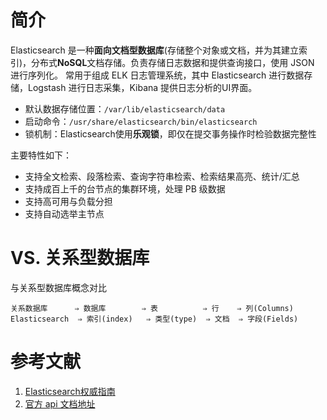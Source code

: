 # 简介
Elasticsearch 是一种**面向文档型数据库**(存储整个对象或文档，并为其建立索引)，分布式**NoSQL**文档存储。负责存储日志数据和提供查询接口，使用 JSON 进行序列化。
常用于组成 ELK 日志管理系统，其中 Elasticsearch 进行数据存储，Logstash 进行日志采集，Kibana 提供日志分析的UI界面。
* 默认数据存储位置：`/var/lib/elasticsearch/data`
* 启动命令：`/usr/share/elasticsearch/bin/elasticsearch`
* 锁机制：Elasticsearch使用**乐观锁**，即仅在提交事务操作时检验数据完整性

主要特性如下：
* 支持全文检索、段落检索、查询字符串检索、检索结果高亮、统计/汇总
* 支持成百上千的台节点的集群环境，处理 PB 级数据
* 支持高可用与负载分担
* 支持自动选举主节点

# VS. 关系型数据库
与关系型数据库概念对比
`````
关系数据库      ⇒ 数据库        ⇒ 表          ⇒ 行    ⇒ 列(Columns)
Elasticsearch  ⇒ 索引(index)   ⇒ 类型(type)  ⇒ 文档  ⇒ 字段(Fields)
`````

# 参考文献
1. [Elasticsearch权威指南](http://www.learnes.net/getting_started/tutorial_indexing.html)
2. [官方 api 文档地址](https://www.elastic.co/guide/en/elasticsearch/reference/master/index.html)